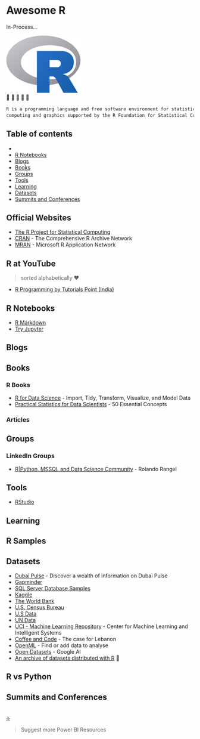 # Awesome R

In-Process...


![R](https://github.com/NajiElKotob/Awesome-R/blob/master/Images/R_logo.png)  
:blue_heart: :blue_heart: :blue_heart: :blue_heart: :blue_heart: 

```sh
R is a programming language and free software environment for statistical 
computing and graphics supported by the R Foundation for Statistical Computing
```

## Table of contents

* [R at YouTube]:star2:(#r-heroes-at-youtube)
* [R Notebooks](#r-notebooks)
* [Blogs](#blogs)
* [Books](#books)
* [Groups](#groups)
* [Tools](#tools)
* [Learning](#learning)
* [Datasets](#datasets)
* [Summits and Conferences](#summits-and-conferences)


## Official Websites
* [The R Project for Statistical Computing](https://www.r-project.org)
* [CRAN](https://cran.r-project.org) - The Comprehensive R Archive Network
* [MRAN](https://mran.microsoft.com) - Microsoft R Application Network



## R at YouTube
> sorted alphabetically :heart:
* [R Programming by Tutorials Point (India)](https://www.youtube.com/watch?v=7076ZuAwUn8&index=1&list=PLWPirh4EWFpEvN4ktS8LE0cvLCSfhD55t)

## R Notebooks
* [R Markdown](https://rmarkdown.rstudio.com)
* [Try Jupyter](https://jupyter.org/try)

## Blogs


## Books
### R Books
* [R for Data Science](https://amzn.to/2SFdmoL) - Import, Tidy, Transform, Visualize, and Model Data
* [Practical Statistics for Data Scientists](https://amzn.to/2TFncUK) - 50 Essential Concepts



### Articles


## Groups
### LinkedIn Groups
* [R|Python, MSSQL and Data Science Community](https://www.linkedin.com/groups/12049975/) - Rolando Rangel

## Tools
* [RStudio](https://www.rstudio.com)

## Learning

## R Samples

## Datasets
* [Dubai Pulse](https://www.dubaipulse.gov.ae) - Discover a wealth of information on Dubai Pulse 
* [Gapminder](https://www.gapminder.org/data)
* [SQL Server Database Samples](https://github.com/Microsoft/sql-server-samples)
* [Kaggle](https://www.kaggle.com/datasets)
* [The World Bank](http://data.worldbank.org)
* [U.S. Census Bureau](https://www.census.gov/people)
* [U.S Data](http://catalog.data.gov/dataset)
* [UN Data](http://data.un.org)
* [UCI - Machine Learning Repository](https://archive.ics.uci.edu/ml/datasets.html) - Center for Machine Learning and Intelligent Systems
* [Coffee and Code](https://www.kaggle.com/devready/coffee-and-code) - The case for Lebanon
* [OpenML](https://www.openml.org) - Find or add data to analyse
* [Open Datasets](https://ai.google/tools/datasets) - Google AI
* [An archive of datasets distributed with R](http://vincentarelbundock.github.io/Rdatasets/datasets.html) :100:



## R vs Python

## Summits and Conferences

<br/>[:top:](#table-of-contents)

> Suggest more Power BI Resources 
